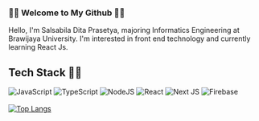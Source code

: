 ### 🧚‍♀️ Welcome to My Github 🧚‍♀️
Hello, I'm Salsabila Dita Prasetya, majoring Informatics Engineering at Brawijaya University. I'm interested in front end technology and currently learning React Js.

Tech Stack 👩‍💻
------
![JavaScript](https://img.shields.io/badge/JavaScript-302c34?style=for-the-badge&logo=JavaScript&logoColor=f0dc1c)
![TypeScript](https://img.shields.io/badge/TypeScript-302c34?style=for-the-badge&logo=TypeScript&logoColor=3074c4)
![NodeJS](https://img.shields.io/badge/node.js-302c34?style=for-the-badge&logo=node.js&logoColor=5bac46)
![React](https://img.shields.io/badge/React%20JS-302c34?style=for-the-badge&logo=React&logoColor=00d8ff)
![Next JS](https://img.shields.io/badge/Next-302c34?style=for-the-badge&logo=next.js&logoColor=white)
![Firebase](https://img.shields.io/badge/Firebase-302c34?style=for-the-badge&logo=Firebase&logoColor=f7c42a)
<br>
<br>
[![Top Langs](https://github-readme-stats.vercel.app/api/top-langs/?username=avcna&layout=compact&theme=omni)](https://github.com/avcna/github-readme-stats)

<!--
**avcna/avcna** is a ✨ _special_ ✨ repository because its `README.md` (this file) appears on your GitHub profile.

Here are some ideas to get you started:

- 🔭 I’m currently working on ...
- 🌱 I’m currently learning ...
- 👯 I’m looking to collaborate on ...
- 🤔 I’m looking for help with ...
- 💬 Ask me about ...
- 📫 How to reach me: ...
- 😄 Pronouns: ...
- ⚡ Fun fact: ...
-->
